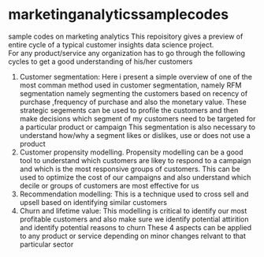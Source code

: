 # marketinganalyticssamplecodes
sample codes on marketing analytics
This repoisitory gives a preview of entire cycle of a typical customer insights data science project.  
For any product/service any organization has to go through the following cycles to get a good understanding of his/her customers
1. Customer segmentation: Here i present a simple overview of one of the most comman method used in customer segmentation, namely RFM segmentation
namely segmenting the customers based on recency of purchase ,frequency of purchase and also the monetary value. These strategic segements can be used to profile the customers and then make decisions
which segment of my customers need to be targeted for a particular product or campaign
This segmentation is also necessary to understand how/why a segment likes or dislikes, use or does not use a product
2. Customer propensity modelling. Propensity modelling can be a good tool to understand which customers are likey to respond to a campaign and which is the most responsive groups of customers. This can be used to optimize the cost of our campaigns and also understand which decile or groups of customers are most effective for us
3. Recommendation modelling: This is a technique used to cross sell and upsell based on identifying similar customers
4. Churn and lifetime value: This modelling is critical to identify our most profitable customers and also make sure we identify potential attirition and identify potential reasons to churn
These 4 aspects can be applied to any product or service depending on minor changes relvant to that particular sector
